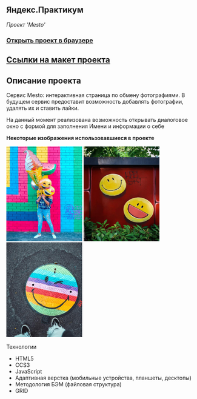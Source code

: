## Яндекс.Практикум

_Проект 'Mesto'_

### [Открыть проект в браузере](https://pasha-livinskiy.github.io/mesto/)

## [Ссылки на макет проекта](https://www.figma.com/file/2cn9N9jSkmxD84oJik7xL7/JavaScript.-Sprint-4?node-id=0%3A1)

## Описание проекта

Сервис Mesto: интерактивная страница по обмену фотографиями.
В будущем сервис предоставит возможность добавлять фотографии, удалять их и ставить лайки.

На данный момент реализована возможность открывать диалоговое окно с формой для заполнения Имени и информации о себе

**Некоторые изображения использовавшиеся в проекте**

<img src="./images/lidya-nada-tXz6g8JYYoI-unsplash.jpg" width="200px" height= "250px">

 <img src="./images/zhuo-cheng-you-Y-TzM28dDhU-unsplash.jpg" width="200px" height= "250px">

 <img src="./images/yuyeung-lau-VOV0q44b7R4-unsplash.jpg" width="200px" height= "250px">
 
Технологии
 <ul>
 <li>HTML5</li>
 <li>CCS3</li>
 <li>JavaScript</li>
 <li>Адаптивная верстка (мобильные устройства, планшеты, десктопы)</li>
 <li>Методология БЭМ (файловая структура)</li>
 <li>GRID</li>
 </ul>
